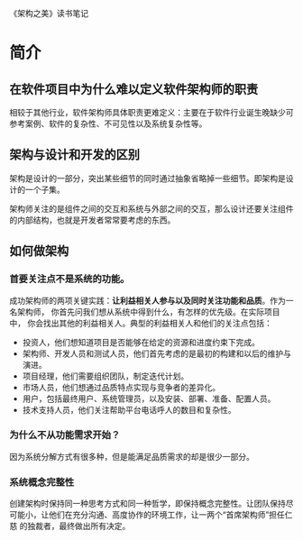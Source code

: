 《架构之美》读书笔记

# 简介

## 在软件项目中为什么难以定义软件架构师的职责
相较于其他行业，软件架构师具体职责更难定义：主要在于软件行业诞生晚缺少可参考案例、软件的复杂性、不可见性以及系统复杂性等。
## 架构与设计和开发的区别
架构是设计的一部分，突出某些细节的同时通过抽象省略掉一些细节。即架构是设计的一个子集。

架构师关注的是组件之间的交互和系统与外部之间的交互，那么设计还要关注组件的内部结构，也就是开发者常常要考虑的东西。
## 如何做架构

### 首要关注点不是系统的功能。

成功架构师的两项关键实践：**让利益相关人参与以及同时关注功能和品质**。作为一名架构师， 你首先问我们想从系统中得到什么，有怎样的优先级。在实际项目中， 你会找出其他的利益相关人。典型的利益相关人和他们的关注点包括：

- 投资人，他们想知道项目是否能够在给定的资源和进度约束下完成。
- 架构师、开发人员和测试人员，他们首先考虑的是最初的构建和以后的维护与演进。
- 项目经理，他们需要组织团队，制定迭代计划。
- 市场人员，他们想通过品质特点实现与竞争者的差异化。
- 用户，包括最终用户、系统管理员，以及安装、部署、准备、配置人员。
- 技术支持人员，他们关注帮助平台电话呼人的数目和复杂性。
### 为什么不从功能需求开始？
因为系统分解方式有很多种，但是能满足品质需求的却是很少一部分。

### 系统概念完整性
创建架构时保持同一种思考方式和同一种哲学，即保持概念完整性。让团队保持尽可能小，让他们在充分沟通、高度协作的环境工作，让一两个“首席架构师”担任仁慈 的独裁者，最终做出所有决定。




